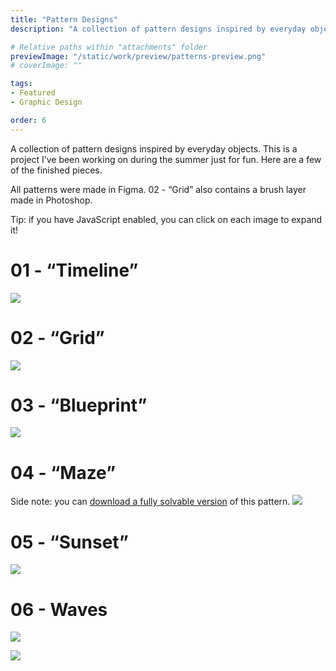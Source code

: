 ```yaml
---
title: "Pattern Designs"
description: "A collection of pattern designs inspired by everyday objects."

# Relative paths within "attachments" folder
previewImage: "/static/work/preview/patterns-preview.png"
# coverImage: ""

tags:
- Featured
- Graphic Design

order: 6
---
```

<toc></toc>

A collection of pattern designs inspired by everyday objects. This is a project I’ve been working on during the summer just for fun. Here are a few of the finished pieces.

All patterns were made in Figma. 02 - “Grid” also contains a brush layer made in Photoshop.

Tip: if you have JavaScript enabled, you can click on each image to expand it!
<a id="1"></a>
# 01 - “Timeline”
![](/static/work/patterns/pattern-1.png)


<a id="2"></a>
# 02 - “Grid”
![](/static/work/patterns/pattern-2.png)


<a id="3"></a>
# 03 - “Blueprint”
![](/static/work/patterns/pattern-3.png)

<a id="04"></a>
# 04 - “Maze”

Side note: you can [download a fully solvable version](https://bchen-personal-website.s3.us-west-1.amazonaws.com/maze-solvable.png) of this pattern.
![](/static/work/patterns/pattern-4.png)


<a id="05"></a>
# 05 - “Sunset”
![](/static/work/patterns/pattern-5.png)



<a id="06"></a>
# 06 - Waves

![](/static/work/patterns/pattern-6-light.png)

![](/static/work/patterns/pattern-6-dark.png)